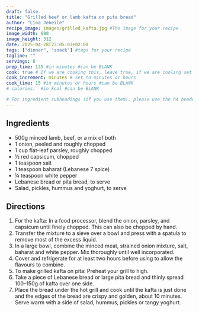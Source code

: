 ```yaml
---
draft: false
title: "Grilled beef or lamb kafta on pita bread"
author: "Lina Jebeile"
recipe_image: images/grilled_kafta.jpg #The image for your recipe
image_width: 600
image_height: 312
date: 2025-04-28T23:05:03+02:00
tags: ["dinner", "snack"] #tags for your recipe
tagline: ""
servings: 8
prep_time: 135 #in minutes #can be BLANK
cook: true # If we are cooking this, leave true, if we are cooling set to false
cook_increment: minutes # set to minutes or hours
cook_time: 15 #in minutes or hours #can be BLANK
# calories:  #in kcal #can be BLANK

# For ingredient subheadings (if you use them), please use the h4 header.  For print view I have those elements targeted
---
```



## Ingredients

- 500g minced lamb, beef, or a mix of both
- 1 onion, peeled and roughly chopped
- 1 cup flat-leaf parsley, roughly chopped
- ½ red capsicum, chopped
- 1 teaspoon salt
- 1 teaspoon baharat (Lebanese 7 spice)
- ¼ teaspoon white pepper
- Lebanese bread or pita bread, to serve
- Salad, pickles, hummus and yoghurt, to serve

## Directions

1. For the kafta: In a food processor, blend the onion, parsley, and capsicum until finely chopped. This can also be chopped by hand.
2. Transfer the mixture to a sieve over a bowl and press with a spatula to remove most of the excess liquid.
3. In a large bowl, combine the minced meat, strained onion mixture, salt, baharat and white pepper. Mix thoroughly until well incorporated.
4. Cover and refrigerate for at least two hours before using to allow the flavours to combine.
5. To make grilled kafta on pita: Preheat your grill to high.
6. Take a piece of Lebanese bread or large pita bread and thinly spread 100–150g of kafta over one side.
7. Place the bread under the hot grill and cook until the kafta is just done and the edges of the bread are crispy and golden, about 10 minutes. Serve warm with a side of salad, hummus, pickles or tangy yoghurt.